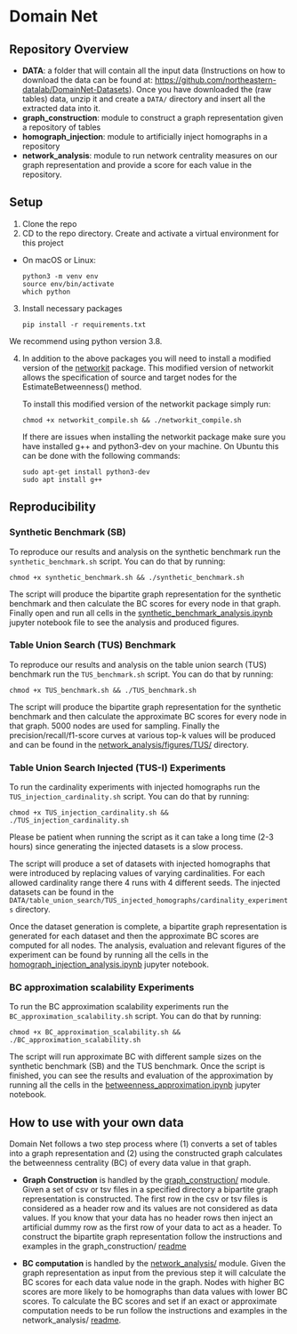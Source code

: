 # Domain Net

## Repository Overview

- **DATA**: a folder that will contain all the input data (Instructions on how to download the data can be found at: https://github.com/northeastern-datalab/DomainNet-Datasets).
 Once you have downloaded the (raw tables) data, unzip it and create a `DATA/` directory and insert all the extracted data into it.
- **graph_construction**: module to construct a graph representation given a repository of tables
- **homograph_injection**: module to artificially inject homographs in a repository 
- **network_analysis**: module to run network centrality measures on our graph representation and provide a score for each value in the repository.

## Setup

1. Clone the repo
2. CD to the repo directory. Create and activate a virtual environment for this project  
  * On macOS or Linux:
      ```
      python3 -m venv env
      source env/bin/activate
      which python
      ```
3. Install necessary packages
   ```
   pip install -r requirements.txt
   ```
We recommend using python version 3.8.

4. In addition to the above packages you will need to install a modified version of the [networkit](https://github.com/networkit/networkit) package.
This modified version of networkit allows the specification of source and target nodes for the EstimateBetweenness() method.

   To install this modified version of the networkit package simply run:
   ```
   chmod +x networkit_compile.sh && ./networkit_compile.sh
   ```

   If there are issues when installing the networkit package make sure you have installed g++ and python3-dev on your machine.
   On Ubuntu this can be done with the following commands:
   ```
   sudo apt-get install python3-dev 
   sudo apt install g++
   ```


## Reproducibility

### Synthetic Benchmark (SB)
To reproduce our results and analysis on the synthetic benchmark run the `synthetic_benchmark.sh` script.
You can do that by running:
```
chmod +x synthetic_benchmark.sh && ./synthetic_benchmark.sh
```

The script will produce the bipartite graph representation for the synthetic benchmark and then calculate the BC scores for every node in that graph.
Finally open and run all cells in the [synthetic_benchmark_analysis.ipynb](network_analysis/synthetic_benchmark_analysis.ipynb) jupyter notebook file to see the analysis and produced figures.

### Table Union Search (TUS) Benchmark
To reproduce our results and analysis on the table union search (TUS) benchmark run the `TUS_benchmark.sh` script.
You can do that by running:
```
chmod +x TUS_benchmark.sh && ./TUS_benchmark.sh
```

The script will produce the bipartite graph representation for the synthetic benchmark and then calculate the approximate BC scores for every node in that graph.
5000 nodes are used for sampling.
Finally the precision/recall/f1-score curves at various top-k values will be produced and can be found in the [network_analysis/figures/TUS/](network_analysis/figures/TUS/) directory.

### Table Union Search Injected (TUS-I) Experiments
To run the cardinality experiments with injected homographs run the `TUS_injection_cardinality.sh` script.
You can do that by running:
```
chmod +x TUS_injection_cardinality.sh && ./TUS_injection_cardinality.sh
```
Please be patient when running the script as it can take a long time (2-3 hours) since generating the injected datasets is a slow process.

The script will produce a set of datasets with injected homographs that were introduced by replacing values of varying cardinalities.
For each allowed cardinality range there 4 runs with 4 different seeds.
The injected datasets can be found in the `DATA/table_union_search/TUS_injected_homographs/cardinality_experiments` directory.

Once the dataset generation is complete, a bipartite graph representation is generated for each dataset and then the approximate BC scores are computed for all nodes.
The analysis, evaluation and relevant figures of the experiment can be found by running all the cells in the [homograph_injection_analysis.ipynb](network_analysis/homograph_injection_analysis.ipynb) jupyter notebook.

### BC approximation scalability Experiments
To run the BC approximation scalability experiments run the `BC_approximation_scalability.sh` script.
You can do that by running:
```
chmod +x BC_approximation_scalability.sh && ./BC_approximation_scalability.sh
```

The script will run approximate BC with different sample sizes on the synthetic benchmark (SB) and the TUS benchmark.
Once the script is finished, you can see the results and evaluation of the approximation by running all the cells in the [betweenness_approximation.ipynb](network_analysis/betweenness_approximation.ipynb) jupyter notebook.

## How to use with your own data
Domain Net follows a two step process where (1) converts a set of tables into a graph representation and (2) using the constructed graph calculates the betweenness centrality (BC) of every data value in that graph.

* **Graph Construction** is handled by the [graph_construction/](graph_construction/) module.
Given a set of csv or tsv files in a specified directory a bipartite graph representation is constructed.
The first row in the csv or tsv files is considered as a header row and its values are not considered as data values.
If you know that your data has no header rows then inject an artificial dummy row as the first row of your data to act as a header.
To construct the bipartite graph representation follow the instructions and examples in the graph_construction/ [readme](graph_construction/readme.md)

* **BC computation** is handled by the [network_analysis/](network_analysis/) module.
Given the graph representation as input from the previous step it will calculate the BC scores for each data value node in the graph.
Nodes with higher BC scores are more likely to be homographs than data values with lower BC scores.
To calculate the BC scores and set if an exact or approximate computation needs to be run follow the instructions and examples in the network_analysis/ [readme](network_analysis/readme.md).  
